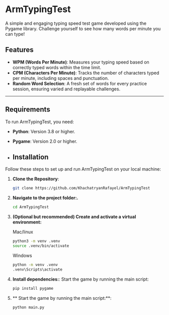 # ArmTypingTest

A simple and engaging typing speed test game developed using the Pygame library. Challenge yourself to see how many words per minute you can type!
 
## Features
- **WPM (Words Per Minute)**: Measures your typing speed based on correctly typed words within the time limit.
- **CPM (Characters Per Minute)**: Tracks the number of characters typed per minute, including spaces and punctuation.
- **Random Word Selection**: A fresh set of words for every practice session, ensuring varied and replayable challenges.
---

## Requirements
To run ArmTypingTest, you need:
- **Python**: Version 3.8 or higher.
- **Pygame**: Version 2.0 or higher.

- ## Installation
Follow these steps to set up and run ArmTypingTest on your local machine:

1. **Clone the Repository**:
   ```bash
   git clone https://github.com/KhachatryanRafayel/ArmTypingTest
   ```
2. **Navigate to the project folder:.**
   ```bash
   cd ArmTypingTest
   ```
3. **(Optional but recommended) Create and activate a virtual environment:**
   
   Mac/linux
   ```bash
   python3 -m venv .venv
   source .venv/bin/activate
   ```
   Windows
   ```bash
   python -m venv .venv
   .venv\Scripts\activate
   ```
5. **Install dependencies:**:
   Start the game by running the main script:
   ```bash
   pip install pygame
   ```
6. ** Start the game by running the main script:**:
   ```bash
   python main.py
   ```
